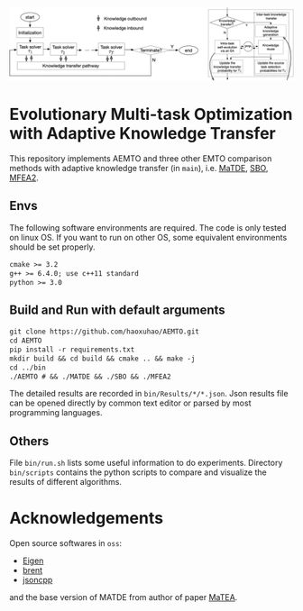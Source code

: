 ![](figures/AEMTO.png)
# Evolutionary Multi-task Optimization with Adaptive Knowledge Transfer
This repository implements AEMTO and three other EMTO comparison methods with adaptive knowledge transfer (in `main`), i.e. [MaTDE](https://ieeexplore.ieee.org/abstract/document/8727933/), [SBO](https://www.aaai.org/ojs/index.php/AAAI/article/view/4338), [MFEA2](http://ieeexplore.ieee.org/document/8672822/).
## Envs
The following software environments are required. The code is only tested on linux OS. If you want to run on other OS, some equivalent environments should be set properly.
```
cmake >= 3.2
g++ >= 6.4.0; use c++11 standard
python >= 3.0
```

## Build and Run with default arguments
```
git clone https://github.com/haoxuhao/AEMTO.git
cd AEMTO
pip install -r requirements.txt
mkdir build && cd build && cmake .. && make -j
cd ../bin
./AEMTO # && ./MATDE && ./SBO && ./MFEA2
```
The detailed results are recorded in `bin/Results/*/*.json`. Json results file can be opened directly by common text editor or parsed by most programming languages.

## Others
File `bin/run.sh` lists some useful information to do experiments. Directory `bin/scripts` contains the python scripts to compare and visualize the results of different algorithms.

# Acknowledgements
Open source softwares in `oss`: 
- [Eigen](https://eigen.tuxfamily.org/index.php?title=Main_Page)
- [brent](https://people.math.sc.edu/Burkardt/cpp_src/brent/brent.html) 
- [jsoncpp](https://github.com/nlohmann/json)

and the base version of MATDE from author of paper [MaTEA](https://ieeexplore.ieee.org/abstract/document/8727933/).

